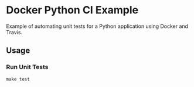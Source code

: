 # Docker Python CI Example

Example of automating unit tests for a Python application using Docker and Travis.

## Usage

### Run Unit Tests

```
make test
```
